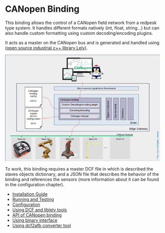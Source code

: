 # CANopen Binding

This binding allows the control of a CANopen field network from a redpesk type system.
It handles different formats natively (int, float, string...) but can also
handle custom formatting using custom decoding/encoding plugins.

It acts as a master on the CANopen bus and is generated and handled using
[(open source industrial c++ library Lely)](https://opensource.lely.com/canopen/).

![CANopen service architecture](images/CANopen-service-architecture.jpg)

To work, this binding requires a master DCF file in which is described
the slaves objects dictionary, and a JSON file that describes the behavior
of the binding and references the sensors (more information about it can be
found in the configuration chapter).

* [Installation Guide](./2-installation_guide.html)
* [Running and Testing](./5-running_and_testing.html)
* [Configuration](./3-configuration.html)
* [Using DCF and liblely tools](./4-dcf-lely.html)
* [API of CANopen binding](./6-canopen-api.html)
* [Using binary interface](./7-binary-interface.html)
* [Using dcf2afb converter tool](./8-using-dcf2afb.html)
